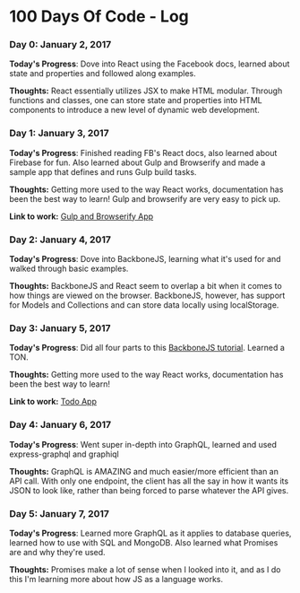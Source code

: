 # 100 Days Of Code - Log

### Day 0: January 2, 2017 

**Today's Progress**: Dove into React using the Facebook docs, learned about state and properties and followed along examples.

**Thoughts:** React essentially utilizes JSX to make HTML modular. Through functions and classes, one can store state and properties into HTML components to introduce a new level of dynamic web development.

### Day 1: January 3, 2017 

**Today's Progress**: Finished reading FB's React docs, also learned about Firebase for fun. Also learned about Gulp and Browserify and made a sample app that defines and runs Gulp build tasks.

**Thoughts:** Getting more used to the way React works, documentation has been the best way to learn! Gulp and browserify are very easy to pick up.

**Link to work:** [Gulp and Browserify App](https://github.com/sameerkhoja/gulp-and-browserify)

### Day 2: January 4, 2017 

**Today's Progress**: Dove into BackboneJS, learning what it's used for and walked through basic examples.

**Thoughts:** BackboneJS and React seem to overlap a bit when it comes to how things are viewed on the browser. BackboneJS, however, has support for Models and Collections and can store data locally using localStorage.

### Day 3: January 5, 2017 

**Today's Progress**: Did all four parts to this [BackboneJS tutorial](http://adrianmejia.com/blog/2012/09/11/backbone-dot-js-for-absolute-beginners-getting-started/). Learned a TON. 

**Thoughts:** Getting more used to the way React works, documentation has been the best way to learn!

**Link to work:** [Todo App](https://github.com/sameerkhoja/backbone-todo-app)

### Day 4: January 6, 2017 

**Today's Progress**: Went super in-depth into GraphQL, learned and used express-graphql and graphiql

**Thoughts:** GraphQL is AMAZING and much easier/more efficient than an API call. With only one endpoint, the client has all the say in how it wants its JSON to look like, rather than being forced to parse whatever the API gives. 

### Day 5: January 7, 2017 

**Today's Progress**: Learned more GraphQL as it applies to database queries, learned how to use with SQL and MongoDB. Also learned what Promises are and why they're used.

**Thoughts:** Promises make a lot of sense when I looked into it, and as I do this I'm learning more about how JS as a language works.

